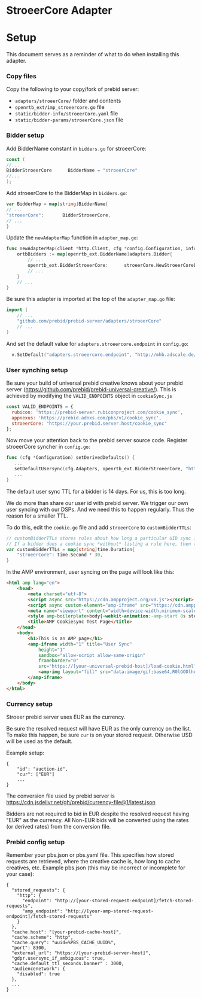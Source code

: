 # StroeerCore Adapter

# Setup

This document serves as a reminder of what to do when installing this adapter.


### Copy files

Copy the following to your copy/fork of prebid server:

* `adapters/stroeerCore/` folder and contents 
* `openrtb_ext/imp_stroeercore.go` file
* `static/bidder-info/stroeerCore.yaml` file
* `static/bidder-params/stroeerCore.json` file


### Bidder setup

Add BidderName constant in `bidders.go` for stroeerCore:
```go
const (
//...
BidderStroeerCore      BidderName = "stroeerCore"
//...
);
```

Add stroeerCore to the BidderMap in `bidders.go`:

```go
var BidderMap = map[string]BidderName{
// ...
"stroeerCore":       BidderStroeerCore,
// ...
}
```

Update the `newAdapterMap` function in `adapter_map.go`:

```go
func newAdapterMap(client *http.Client, cfg *config.Configuration, infos adapters.BidderInfos) map[openrtb_ext.BidderName]adaptedBidder {
	ortbBidders := map[openrtb_ext.BidderName]adapters.Bidder{
        // ...
        openrtb_ext.BidderStroeerCore:      stroeerCore.NewStroeerCoreBidder(cfg.Adapters[strings.ToLower(string(openrtb_ext.BidderStroeerCore))].Endpoint),
        // ...
    }
    // ...
}
```

Be sure this adapter is imported at the top of the `adapter_map.go` file:

```go
import ( 
    // ...
    "github.com/prebid/prebid-server/adapters/stroeerCore"
    // ...
)
```

And set the default value for `adapters.stroeercore.endpoint` in `config.go`:

```go
  v.SetDefault("adapters.stroeercore.endpoint", "http://mhb.adscale.de/s2sdsh")
```

### User synching setup

Be sure your build of universal prebid creative knows about your prebid server (https://github.com/prebid/prebid-universal-creative/).
This is achieved by modifying the `VALID_ENDPOINTS` object in `cookieSync.js`

```javascript 1.8
const VALID_ENDPOINTS = {
  rubicon: 'https://prebid-server.rubiconproject.com/cookie_sync',
  appnexus: 'https://prebid.adnxs.com/pbs/v1/cookie_sync',
  stroeerCore: "https://your.prebid.server.host/cookie_sync"
};
```

Now move your attention back to the prebid server source code. Register stroeerCore syncher in `config.go`:

```go
func (cfg *Configuration) setDerivedDefaults() {
   ...
   setDefaultUsersync(cfg.Adapters, openrtb_ext.BidderStroeerCore, "https://js.adscale.de/pbsync.html?gdpr={{.GDPR}}&gdpr_consent={{.GDPRConsent}}&redirect="+url.QueryEscape(externalURL)+"%2Fsetuid%3Fbidder%3DstroeerCore%26gdpr%3D{{.GDPR}}%26gdpr_consent%3D{{.GDPRConsent}}%26uid%3D")
   ...
}
```

The default user sync TTL for a bidder is 14 days. For us, this is too long. 

We do more than share our user id with prebid server. We trigger our own user syncing with our DSPs. And we need this to happen regularly. Thus the reason for a smaller TTL.

To do this, edit the `cookie.go` file and add `stroeerCore` to `customBidderTTLs`:

```go
// customBidderTTLs stores rules about how long a particular UID sync is valid for each bidder.
// If a bidder does a cookie sync *without* listing a rule here, then the DEFAULT_TTL will be used.
var customBidderTTLs = map[string]time.Duration{
    "stroeerCore": time.Second * 30,
}
```

In the AMP environment, user syncing on the page will look like this:

```html
<html amp lang="en">
    <head>
        <meta charset="utf-8">
        <script async src="https://cdn.ampproject.org/v0.js"></script>
        <script async custom-element="amp-iframe" src="https://cdn.ampproject.org/v0/amp-iframe-0.1.js"></script>
        <meta name="viewport" content="width=device-width,minimum-scale=1,initial-scale=1">
        <style amp-boilerplate>body{-webkit-animation:-amp-start 8s steps(1,end) 0s 1 normal both;-moz-animation:-amp-start 8s steps(1,end) 0s 1 normal both;-ms-animation:-amp-start 8s steps(1,end) 0s 1 normal both;animation:-amp-start 8s steps(1,end) 0s 1 normal both}@-webkit-keyframes -amp-start{from{visibility:hidden}to{visibility:visible}}@-moz-keyframes -amp-start{from{visibility:hidden}to{visibility:visible}}@-ms-keyframes -amp-start{from{visibility:hidden}to{visibility:visible}}@-o-keyframes -amp-start{from{visibility:hidden}to{visibility:visible}}@keyframes -amp-start{from{visibility:hidden}to{visibility:visible}}</style><noscript><style amp-boilerplate>body{-webkit-animation:none;-moz-animation:none;-ms-animation:none;animation:none}</style></noscript>
        <title>AMP Cookiesync Test Page</title>
    </head>
    <body>
        <h1>This is an AMP page</h1>
        <amp-iframe width="1" title="User Sync"
            height="1"
            sandbox="allow-script allow-same-origin"
            frameborder="0"
            src="https://[your-universal-prebid-host]/load-cookie.html?max_sync_count=1&endpoint=stroeerCore">
            <amp-img layout="fill" src="data:image/gif;base64,R0lGODlhAQABAIAAAP///wAAACH5BAEAAAAALAAAAAABAAEAAAICRAEAOw==" placeholder></amp-img>
        </amp-iframe>
    </body>
</html>
```

### Currency setup

Stroeer prebid server uses EUR as the currency.

Be sure the resolved request will have EUR as the only currency on the list.
To make this happen, be sure `cur` is on your stored request. Otherwise USD will be used as the default.

Example setup:
```
{
    "id": "auction-id",
    "cur": ["EUR"]
    ...
}
```

The conversion file used by prebid server is https://cdn.jsdelivr.net/gh/prebid/currency-file@1/latest.json

Bidders are not required to bid in EUR despite the resolved request having "EUR" as the currency. All Non-EUR bids will
be converted using the rates (or derived rates) from the conversion file.

### Prebid config setup

Remember your pbs.json or pbs.yaml file. This specifies how stored requests are retrieved, where the creative cache is, how long to cache creatives, etc.
Example pbs.json (this may be incorrect or incomplete for your case):
```
{
  "stored_requests": {
    "http": {
      "endpoint": "http://[your-stored-request-endpoint]/fetch-stored-requests",
      "amp_endpoint": "http://[your-amp-stored-request-endpoint]/fetch-stored-requests"
    }
  },
  "cache.host": "[your-prebid-cache-host]",
  "cache.scheme": "http",
  "cache.query": "uuid=%PBS_CACHE_UUID%",
  "port": 8300,
  "external_url": "https://[your-prebid-server-host]",
  "gdpr.usersync_if_ambiguous": true,
  "cache.default_ttl_seconds.banner" : 3000,
  "audiencenetwork": {
    "disabled": true
  },
  ... 
}

```
